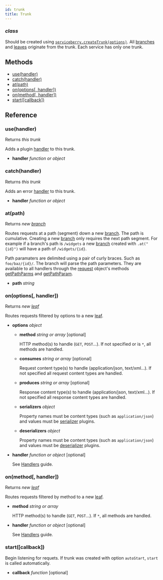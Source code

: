 ```yaml
---
id: trunk
title: Trunk
---
```


### *class*

Should be created using [`serviceberry.createTrunk(options)`](serviceberry.html#createtrunk-options).
All [branches](branch.html) and [leaves](leaf.html) originate from the trunk. Each
service has only one trunk.




Methods
-------

  - [use(handler)](#usehandler)
  - [catch(handler)](#catchhandler)
  - [at(path)](#atpath)
  - [on(options[, handler])](#onoptions-handler)
  - [on(method[, handler])](#onmethod-handler)
  - [start([callback])](#start-callback)


Reference
---------

### use(handler)

Returns *this trunk*

Adds a plugin [handler](handlers.html) to this trunk.

  - **handler** *function or object* 


### catch(handler)

Returns *this trunk*

Adds an error [handler](handlers.html) to this trunk.

  - **handler** *function or object* 


### at(path)

Returns *new [branch](branch.html)*

Routes requests at a path (segment) down a new [branch](branch.html). The path is cumulative.
Creating a new [branch](branch.html) only requires the next path segment. For example if a branch's
path is `/widgets` a new [branch](branch.html) created with `.at("{id}")` will have a path of `/widgets/{id}`.

Path paramaters are delimited using a pair of curly braces. Such as `foo/baz/{id}/`.
The branch will parse the path parameters. They are available to all handlers through the
[request](request.html) object's methods [getPathParms](request.html#getpathparams) and
[getPathParam](request.html#getpathparamname).


  - **path** *string* 


### on(options[, handler])

Returns *new [leaf](leaf.html)*

Routes requests filtered by options to a new [leaf](leaf.html).

  - **options** *object* 
    - **method** *string or array* [optional]
  
      HTTP method(s) to handle (`GET`, `POST`...). If not specified or is `*`, all methods are handled. 
  
    - **consumes** *string or array* [optional]
  
      Request content type(s) to handle (application/json, text/xml...). If not specified all request content types are handled. 
  
    - **produces** *string or array* [optional]
  
      Response content type(s) to handle (application/json, text/xml...). If not specified all response content types are handled. 
  
    - **serializers** *object* 
  
      Property names must be content types (such as `application/json`) and values must be [serializer](plugins.html#serializers-and-deserializers) plugins. 
  
    - **deserializers** *object* 
  
      Property names must be content types (such as `application/json`) and values must be [deserializer](plugins.html#serializers-and-deserializers) plugins. 
  

  - **handler** *function or object* [optional]

    See [Handlers](handlers.html) guide. 


### on(method[, handler])

Returns *new [leaf](leaf.html)*

Routes requests filtered by method to a new [leaf](leaf.html).

  - **method** *string or array* 

    HTTP method(s) to handle (`GET`, `POST`...). If `*`, all methods are handled.
 

  - **handler** *function or object* [optional]

    See [Handlers](handlers.html) guide. 


### start([callback])



Begin listening for requets. If trunk was created with option `autoStart`,
`start` is called automatically.


  - **callback** *function* [optional]



